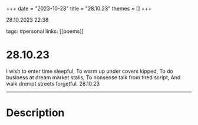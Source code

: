 +++
date = "2023-10-28"
title = "28.10.23"
themes = []
+++

28.10.2023 22:38

tags: #personal
links: [[poems]]

# 28.10.23

I wish to enter time sleepful,
To warm up under covers kipped,
To do business at dream market stalls,
To nonsense talk from tired script,
And walk drempt streets forgetful.
28.10.23

---

# Description

